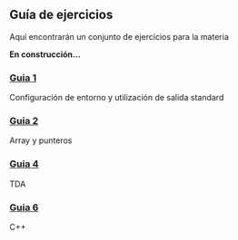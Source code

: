 ## Guía de ejercicios

Aquí encontrarán un conjunto de ejercicios para la materia

**En construcción...**

### [Guia 1][1]

Configuración de entorno y utilización de salida standard

### [Guia 2][2]

Array y punteros

### [Guia 4][4]

TDA

### [Guia 6][6]

C++

[1]: guia01/
[2]: guia02/
[4]: guia04/
[6]: guia06/
